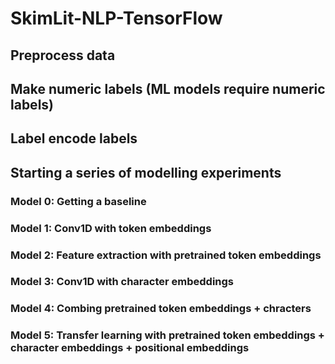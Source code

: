 # SkimLit-NLP-TensorFlow

## Preprocess data

## Make numeric labels (ML models require numeric labels)

## Label encode labels

## Starting a series of modelling experiments 

### Model 0: Getting a baseline
### Model 1: Conv1D with token embeddings
### Model 2: Feature extraction with pretrained token embeddings
### Model 3: Conv1D with character embeddings
### Model 4: Combing pretrained token embeddings + chracters
### Model 5: Transfer learning with pretrained token embeddings + character embeddings + positional embeddings
